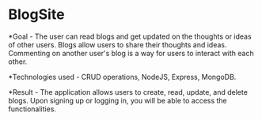 # BlogSite

*Goal - The user can read blogs and get updated on the thoughts or ideas of other users. Blogs allow users to share their thoughts and ideas. Commenting on another user's blog is a way for users to interact with each other.

*Technologies used - CRUD operations, NodeJS, Express, MongoDB.

*Result - The application allows users to create, read, update, and delete blogs. Upon signing up or logging in, you will be able to access the functionalities.

